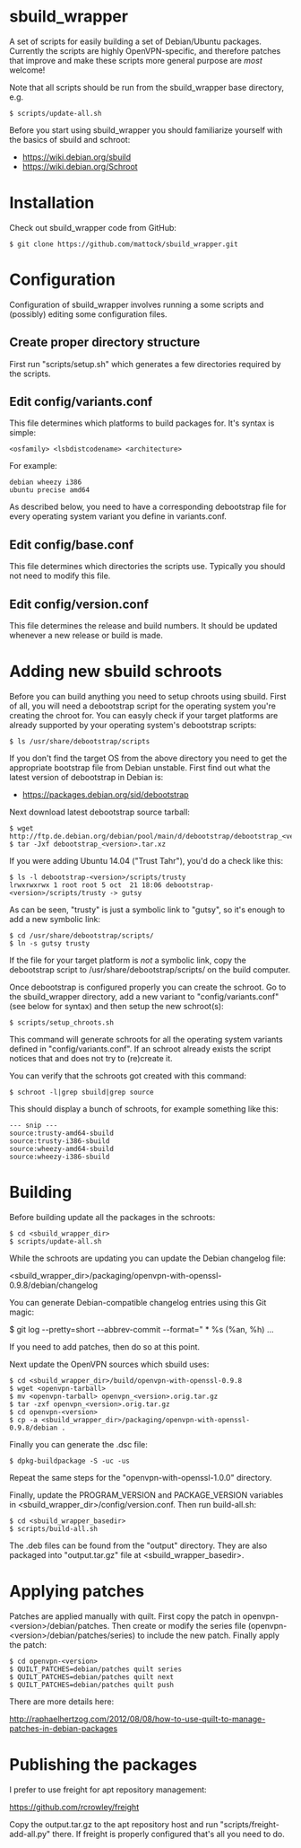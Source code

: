 sbuild_wrapper
==============

A set of scripts for easily building a set of Debian/Ubuntu packages. Currently 
the scripts are highly OpenVPN-specific, and therefore patches that improve and make these 
scripts more general purpose are _most_ welcome!

Note that all scripts should be run from the sbuild_wrapper base directory, e.g.

    $ scripts/update-all.sh

Before you start using sbuild_wrapper you should familiarize yourself with the 
basics of sbuild and schroot:

* https://wiki.debian.org/sbuild
* https://wiki.debian.org/Schroot

Installation
============

Check out sbuild_wrapper code from GitHub:

    $ git clone https://github.com/mattock/sbuild_wrapper.git

Configuration
=============

Configuration of sbuild_wrapper involves running a some scripts and (possibly) 
editing some configuration files.

Create proper directory structure
---------------------------------

First run "scripts/setup.sh" which generates a few directories required by the 
scripts.

Edit config/variants.conf
-------------------------

This file determines which platforms to build packages for. It's syntax is 
simple:

    <osfamily> <lsbdistcodename> <architecture>

For example:

    debian wheezy i386
    ubuntu precise amd64

As described below, you need to have a corresponding debootstrap file for every 
operating system variant you define in variants.conf.

Edit config/base.conf
---------------------

This file determines which directories the scripts use. Typically you should not 
need to modify this file.

Edit config/version.conf
------------------------

This file determines the release and build numbers. It should be updated 
whenever a new release or build is made.

Adding new sbuild schroots
==========================

Before you can build anything you need to setup chroots using sbuild. First of 
all, you will need a debootstrap script for the operating system you're creating 
the chroot for. You can easyly check if your target platforms are already 
supported by your operating system's debootstrap scripts:

    $ ls /usr/share/debootstrap/scripts

If you don't find the target OS from the above directory you need to get the 
appropriate bootstrap file from Debian unstable. First find out what the latest 
version of debootstrap in Debian is:

* <https://packages.debian.org/sid/debootstrap>

Next download latest debootstrap source tarball:

    $ wget http://ftp.de.debian.org/debian/pool/main/d/debootstrap/debootstrap_<version>.tar.xz
    $ tar -Jxf debootstrap_<version>.tar.xz

If you were adding Ubuntu 14.04 ("Trust Tahr"), you'd do a check like this:

    $ ls -l debootstrap-<version>/scripts/trusty
    lrwxrwxrwx 1 root root 5 oct  21 18:06 debootstrap-<version>/scripts/trusty -> gutsy

As can be seen, "trusty" is just a symbolic link to "gutsy", so it's enough to 
add a new symbolic link:

    $ cd /usr/share/debootstrap/scripts/
    $ ln -s gutsy trusty

If the file for your target platform is _not_ a symbolic link, copy the 
debootstrap script to /usr/share/debootstrap/scripts/ on the build computer.

Once debootstrap is configured properly you can create the schroot. Go to the 
sbuild_wrapper directory, add a new variant to "config/variants.conf" (see below 
for syntax) and then setup the new schroot(s):

    $ scripts/setup_chroots.sh

This command will generate schroots for all the operating system variants 
defined in "config/variants.conf". If an schroot already exists the script 
notices that and does not try to (re)create it.

You can verify that the schroots got created with this command:

    $ schroot -l|grep sbuild|grep source

This should display a bunch of schroots, for example something like this:

    --- snip ---
    source:trusty-amd64-sbuild
    source:trusty-i386-sbuild
    source:wheezy-amd64-sbuild
    source:wheezy-i386-sbuild


Building
========

Before building update all the packages in the schroots:

    $ cd <sbuild_wrapper_dir>
    $ scripts/update-all.sh

While the schroots are updating you can update the Debian changelog file:

\<sbuild_wrapper_dir\>/packaging/openvpn-with-openssl-0.9.8/debian/changelog

You can generate Debian-compatible changelog entries using this Git magic:

$ git log --pretty=short --abbrev-commit --format="  * %s (%an, %h) <old>...<new>

If you need to add patches, then do so at this point.

Next update the OpenVPN sources which sbuild uses:

    $ cd <sbuild_wrapper_dir>/build/openvpn-with-openssl-0.9.8
    $ wget <openvpn-tarball>
    $ mv <openvpn-tarball> openvpn_<version>.orig.tar.gz
    $ tar -zxf openvpn_<version>.orig.tar.gz
    $ cd openvpn-<version>
    $ cp -a <sbuild_wrapper_dir>/packaging/openvpn-with-openssl-0.9.8/debian .

Finally you can generate the .dsc file:

    $ dpkg-buildpackage -S -uc -us

Repeat the same steps for the "openvpn-with-openssl-1.0.0" directory.

Finally, update the PROGRAM_VERSION and PACKAGE_VERSION variables in 
\<sbuild_wrapper_dir\>/config/version.conf. Then run build-all.sh:

    $ cd <sbuild_wrapper_basedir>
    $ scripts/build-all.sh

The .deb files can be found from the "output" directory. They are also packaged 
into "output.tar.gz" file at \<sbuild_wrapper_basedir\>.

Applying patches
================

Patches are applied manually with quilt. First copy the patch in 
openvpn-\<version\>/debian/patches. Then create or modify the series file 
(openvpn-\<version\>/debian/patches/series) to include the new patch. Finally 
apply the patch:

    $ cd openvpn-<version>
    $ QUILT_PATCHES=debian/patches quilt series
    $ QUILT_PATCHES=debian/patches quilt next
    $ QUILT_PATCHES=debian/patches quilt push

There are more details here:

<http://raphaelhertzog.com/2012/08/08/how-to-use-quilt-to-manage-patches-in-debian-packages>

Publishing the packages
=======================

I prefer to use freight for apt repository management:

<https://github.com/rcrowley/freight>

Copy the output.tar.gz to the apt repository host and run 
"scripts/freight-add-all.py" there. If freight is properly configured that's all 
you need to do.
